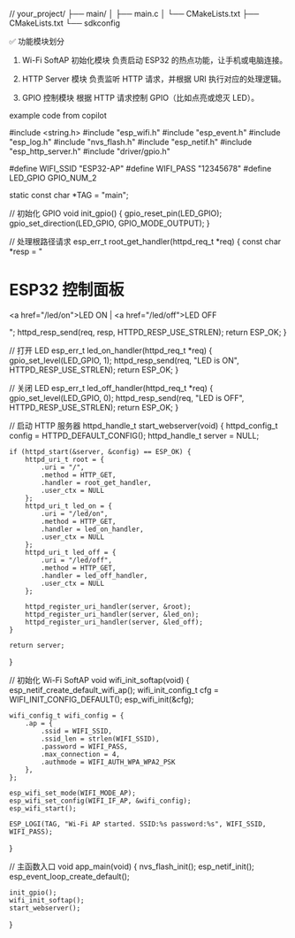 //
your_project/
├── main/
│   ├── main.c
│   └── CMakeLists.txt
├── CMakeLists.txt
└── sdkconfig

✅ 功能模块划分
1. Wi-Fi SoftAP 初始化模块
负责启动 ESP32 的热点功能，让手机或电脑连接。

2. HTTP Server 模块
负责监听 HTTP 请求，并根据 URI 执行对应的处理逻辑。

3. GPIO 控制模块
根据 HTTP 请求控制 GPIO（比如点亮或熄灭 LED）。


example code from copilot

#include <string.h>
#include "esp_wifi.h"
#include "esp_event.h"
#include "esp_log.h"
#include "nvs_flash.h"
#include "esp_netif.h"
#include "esp_http_server.h"
#include "driver/gpio.h"

#define WIFI_SSID "ESP32-AP"
#define WIFI_PASS "12345678"
#define LED_GPIO GPIO_NUM_2

static const char *TAG = "main";

// 初始化 GPIO
void init_gpio() {
    gpio_reset_pin(LED_GPIO);
    gpio_set_direction(LED_GPIO, GPIO_MODE_OUTPUT);
}

// 处理根路径请求
esp_err_t root_get_handler(httpd_req_t *req) {
    const char *resp = "<h1>ESP32 控制面板</h1><p><a href=\"/led/on\">LED ON</a> | <a href=\"/led/off\">LED OFF</a></p>";
    httpd_resp_send(req, resp, HTTPD_RESP_USE_STRLEN);
    return ESP_OK;
}

// 打开 LED
esp_err_t led_on_handler(httpd_req_t *req) {
    gpio_set_level(LED_GPIO, 1);
    httpd_resp_send(req, "LED is ON", HTTPD_RESP_USE_STRLEN);
    return ESP_OK;
}

// 关闭 LED
esp_err_t led_off_handler(httpd_req_t *req) {
    gpio_set_level(LED_GPIO, 0);
    httpd_resp_send(req, "LED is OFF", HTTPD_RESP_USE_STRLEN);
    return ESP_OK;
}

// 启动 HTTP 服务器
httpd_handle_t start_webserver(void) {
    httpd_config_t config = HTTPD_DEFAULT_CONFIG();
    httpd_handle_t server = NULL;

    if (httpd_start(&server, &config) == ESP_OK) {
        httpd_uri_t root = {
            .uri = "/",
            .method = HTTP_GET,
            .handler = root_get_handler,
            .user_ctx = NULL
        };
        httpd_uri_t led_on = {
            .uri = "/led/on",
            .method = HTTP_GET,
            .handler = led_on_handler,
            .user_ctx = NULL
        };
        httpd_uri_t led_off = {
            .uri = "/led/off",
            .method = HTTP_GET,
            .handler = led_off_handler,
            .user_ctx = NULL
        };

        httpd_register_uri_handler(server, &root);
        httpd_register_uri_handler(server, &led_on);
        httpd_register_uri_handler(server, &led_off);
    }

    return server;
}

// 初始化 Wi-Fi SoftAP
void wifi_init_softap(void) {
    esp_netif_create_default_wifi_ap();
    wifi_init_config_t cfg = WIFI_INIT_CONFIG_DEFAULT();
    esp_wifi_init(&cfg);

    wifi_config_t wifi_config = {
        .ap = {
            .ssid = WIFI_SSID,
            .ssid_len = strlen(WIFI_SSID),
            .password = WIFI_PASS,
            .max_connection = 4,
            .authmode = WIFI_AUTH_WPA_WPA2_PSK
        },
    };

    esp_wifi_set_mode(WIFI_MODE_AP);
    esp_wifi_set_config(WIFI_IF_AP, &wifi_config);
    esp_wifi_start();

    ESP_LOGI(TAG, "Wi-Fi AP started. SSID:%s password:%s", WIFI_SSID, WIFI_PASS);
}

// 主函数入口
void app_main(void) {
    nvs_flash_init();
    esp_netif_init();
    esp_event_loop_create_default();

    init_gpio();
    wifi_init_softap();
    start_webserver();
}
